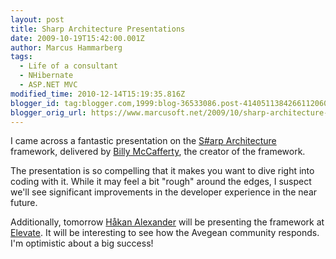 ```yaml
---
layout: post
title: Sharp Architecture Presentations
date: 2009-10-19T15:42:00.001Z
author: Marcus Hammarberg
tags:
  - Life of a consultant
  - NHibernate
  - ASP.NET MVC
modified_time: 2010-12-14T15:19:35.816Z
blogger_id: tag:blogger.com,1999:blog-36533086.post-4140511384266112060
blogger_orig_url: https://www.marcusoft.net/2009/10/sharp-architecture-presentations.html
---
```


I came across a fantastic presentation on the [S#arp Architecture](http://www.sharparchitecture.net/) framework, delivered by [Billy McCafferty](http://devlicio.us/blogs/billy_mccafferty/), the creator of the framework.

The presentation is so compelling that it makes you want to dive right into coding with it. While it may feel a bit "rough" around the edges, I suspect we'll see significant improvements in the developer experience in the near future.

Additionally, tomorrow [Håkan Alexander](http://blog.avegagroup.se/HakanAlexander/) will be presenting the framework at [Elevate](http://blog.avegagroup.se/Elevate). It will be interesting to see how the Avegean community responds. I'm optimistic about a big success!
